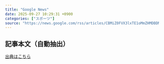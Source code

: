 ```yaml
---
title: "Google News"
date: 2025-09-27 10:29:31 +0900
categories: ["スポーツ"]
source: "https://news.google.com/rss/articles/CBMiZ0FVX3lxTE1oMmZHMDBDMEVGQ3pTSVp6SXdfME9hMHVfcTd1M0I0bzZ0blNqbkd2WERTaUJyNEQxZ21Gdm5wYkRmSF9qeUhqMTlNek10TDg1LXpwWU1hakxfT1k4VjFqeXlsWnJ2NDg?oc=5"
---
```


## 記事本文（自動抽出）
<body class="y0K44d EA71Tc" id="readabilityBody"></body>

[出典はこちら](https://news.google.com/rss/articles/CBMiZ0FVX3lxTE1oMmZHMDBDMEVGQ3pTSVp6SXdfME9hMHVfcTd1M0I0bzZ0blNqbkd2WERTaUJyNEQxZ21Gdm5wYkRmSF9qeUhqMTlNek10TDg1LXpwWU1hakxfT1k4VjFqeXlsWnJ2NDg?oc=5)
